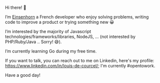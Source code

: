 Hi there! 👋

I’m [Einsenhorn](https://github.com/Einsenhorn) a French developer who enjoy solving problems, writing code to improve a product or trying something new 😀

I’m interested by the majority of Javascript technologies/frameworks/libraries, NodeJS, ... (not interested by PHP/Ruby/Java .. Sorry! 😅).

I’m currently learning Go during my free time.

If you want to talk, you can reach out to me on Linkedin, here's my profile: https://www.linkedin.com/in/louis-de-courcel/; I'm currently #opentowork.

Have a good day!
